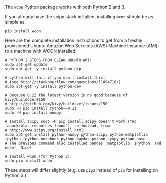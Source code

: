 The `wcon` Python package works with both Python 2 and 3.

If you already have the scipy stack installed, installing `wcon` should be as simple as:

```
pip install wcon
```

Here are the complete installation instructions to get from a freshly provisioned Ubuntu Amazon Web Services (AWS) Machine Instance (AMI) to a machine with WCON installed:

```
# PYTHON 2 STEPS FROM CLEAN UBUNTU AMI:
sudo apt-get update
sudo apt-get -y install python-pip

# cython will fail if you don't install this:
# (see http://stackoverflow.com/questions/11094718/)
sudo apt-get -y install python-dev

# Because 0.22 the latest version is no good because of kivy/buildozer#150
# https://github.com/kivy/buildozer/issues/150
sudo -H pip install cython==0.21
sudo -H pip install numpy

# Install scipy sudo -H pip install scipy doesn't work ("no lapack/blas resources found"), so instead, from 
# http://www.scipy.org/install.html:
sudo apt-get install python-numpy python-scipy python-matplotlib ipython ipython-notebook python-pandas python-sympy python-nose
# The previous command also installed pandas, matplotlib, IPython, and nose!  Nice!

# Install wcon (for Python 2):
sudo pip install wcon
```

These steps will differ slightly (e.g. use `pip3` instead of `pip` for installing on Python 3.)
